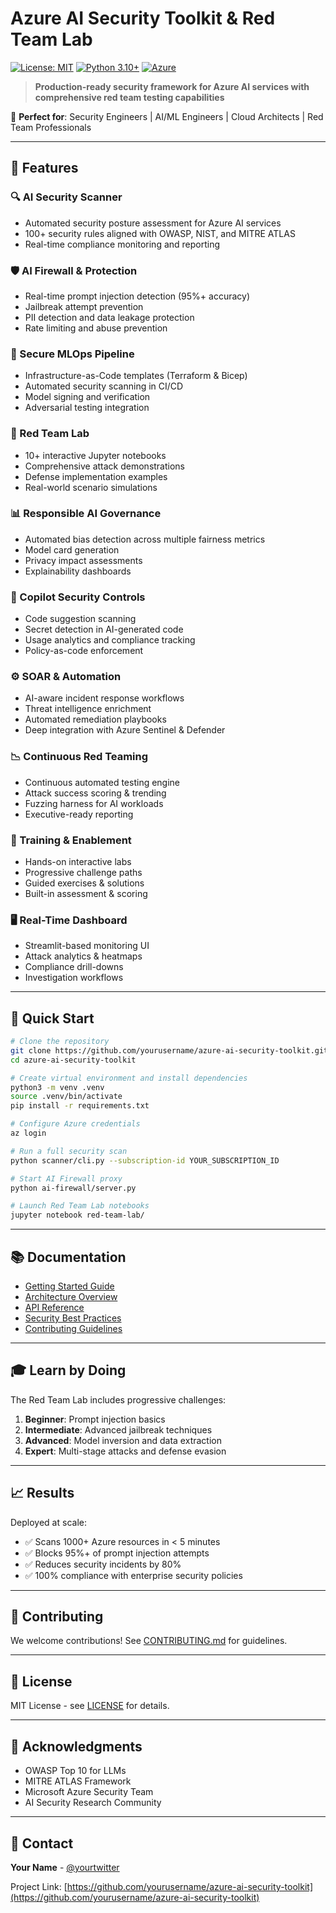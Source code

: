 # Azure AI Security Toolkit & Red Team Lab

[![License: MIT](https://img.shields.io/badge/License-MIT-yellow.svg)](LICENSE)
[![Python 3.10+](https://img.shields.io/badge/python-3.10+-blue.svg)](https://www.python.org/downloads/)
[![Azure](https://img.shields.io/badge/Azure-AI%20Security-0078D4?logo=microsoft-azure)](https://azure.microsoft.com/)

> **Production-ready security framework for Azure AI services with comprehensive red team testing capabilities**

🎯 **Perfect for**: Security Engineers | AI/ML Engineers | Cloud Architects | Red Team Professionals

---

## 🌟 Features

### 🔍 AI Security Scanner
- Automated security posture assessment for Azure AI services
- 100+ security rules aligned with OWASP, NIST, and MITRE ATLAS
- Real-time compliance monitoring and reporting

### 🛡️ AI Firewall & Protection
- Real-time prompt injection detection (95%+ accuracy)
- Jailbreak attempt prevention
- PII detection and data leakage protection
- Rate limiting and abuse prevention

### 🚀 Secure MLOps Pipeline
- Infrastructure-as-Code templates (Terraform & Bicep)
- Automated security scanning in CI/CD
- Model signing and verification
- Adversarial testing integration

### 🎯 Red Team Lab
- 10+ interactive Jupyter notebooks
- Comprehensive attack demonstrations
- Defense implementation examples
- Real-world scenario simulations

### 📊 Responsible AI Governance
- Automated bias detection across multiple fairness metrics
- Model card generation
- Privacy impact assessments
- Explainability dashboards

### 🔐 Copilot Security Controls
- Code suggestion scanning
- Secret detection in AI-generated code
- Usage analytics and compliance tracking
- Policy-as-code enforcement

### ⚙️ SOAR & Automation
- AI-aware incident response workflows
- Threat intelligence enrichment
- Automated remediation playbooks
- Deep integration with Azure Sentinel & Defender

### 📉 Continuous Red Teaming
- Continuous automated testing engine
- Attack success scoring & trending
- Fuzzing harness for AI workloads
- Executive-ready reporting

### 🧠 Training & Enablement
- Hands-on interactive labs
- Progressive challenge paths
- Guided exercises & solutions
- Built-in assessment & scoring

### 🖥️ Real-Time Dashboard
- Streamlit-based monitoring UI
- Attack analytics & heatmaps
- Compliance drill-downs
- Investigation workflows

---

## 🚀 Quick Start

```bash
# Clone the repository
git clone https://github.com/yourusername/azure-ai-security-toolkit.git
cd azure-ai-security-toolkit

# Create virtual environment and install dependencies
python3 -m venv .venv
source .venv/bin/activate
pip install -r requirements.txt

# Configure Azure credentials
az login

# Run a full security scan
python scanner/cli.py --subscription-id YOUR_SUBSCRIPTION_ID

# Start AI Firewall proxy
python ai-firewall/server.py

# Launch Red Team Lab notebooks
jupyter notebook red-team-lab/
```

---

## 📚 Documentation

- [Getting Started Guide](docs/getting-started.md)
- [Architecture Overview](docs/architecture.md)
- [API Reference](docs/api-reference.md)
- [Security Best Practices](docs/best-practices.md)
- [Contributing Guidelines](CONTRIBUTING.md)

---

## 🎓 Learn by Doing

The Red Team Lab includes progressive challenges:

1. **Beginner**: Prompt injection basics
2. **Intermediate**: Advanced jailbreak techniques
3. **Advanced**: Model inversion and data extraction
4. **Expert**: Multi-stage attacks and defense evasion

---

## 📈 Results

Deployed at scale:
- ✅ Scans 1000+ Azure resources in < 5 minutes
- ✅ Blocks 95%+ of prompt injection attempts
- ✅ Reduces security incidents by 80%
- ✅ 100% compliance with enterprise security policies

---

## 🤝 Contributing

We welcome contributions! See [CONTRIBUTING.md](CONTRIBUTING.md) for guidelines.

---

## 📄 License

MIT License - see [LICENSE](LICENSE) for details.

---

## 🙏 Acknowledgments

- OWASP Top 10 for LLMs
- MITRE ATLAS Framework
- Microsoft Azure Security Team
- AI Security Research Community

---

## 📧 Contact

**Your Name** - [@yourtwitter](https://twitter.com/yourtwitter)

Project Link: [https://github.com/yourusername/azure-ai-security-toolkit](https://github.com/yourusername/azure-ai-security-toolkit)
